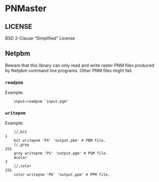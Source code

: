 # PNMaster

## LICENSE

BSD 2-Clause “Simplified” License

## Netpbm

Beware that this library can only read and write raster PNM files
produced by Netpbm command line programs. Other PNM files might fail.

### `readpnm`

Example:

```
    input←readpnm 'input.pgm'
```


### `writepnm`

Example:

```
    ⌈/,bit
1
    bit writepnm 'P4' 'output.pbm' ⍝ PBM file.
    ⌈/,grey
255
    grey writepnm 'P5' 'output.pgm' ⍝ PGM file.
    ≢color
3
    ⌈/,color
255
    color writepnm 'P6' 'output.ppm' ⍝ PPM file.
```

